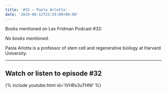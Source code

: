 ```yaml
---
title: '#32 – Paola Arlotta'
date: '2019-08-12T23:59:00+00:00'
---
```


Books mentioned on Lex Fridman Podcast #32:

*No books mentioned.*

<!--more-->

Paola Arlotta is a professor of stem cell and regenerative biology at Harvard University.

- - - - - -

## Watch or listen to episode #32

{% include youtube.html id='lVHRs3uTHNI' %}